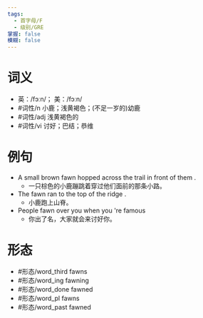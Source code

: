 ```yaml
---
tags:
  - 首字母/F
  - 级别/GRE
掌握: false
模糊: false
---
```

# 词义
- 英：/fɔːn/； 美：/fɔːn/
- #词性/n  小鹿；浅黄褐色；(不足一岁的)幼鹿
- #词性/adj  浅黄褐色的
- #词性/vi  讨好；巴结；恭维
# 例句
- A small brown fawn hopped across the trail in front of them .
	- 一只棕色的小鹿蹦跳着穿过他们面前的那条小路。
- The fawn ran to the top of the ridge .
	- 小鹿跑上山脊。
- People fawn over you when you 're famous
	- 你出了名，大家就会来讨好你。
# 形态
- #形态/word_third fawns
- #形态/word_ing fawning
- #形态/word_done fawned
- #形态/word_pl fawns
- #形态/word_past fawned
